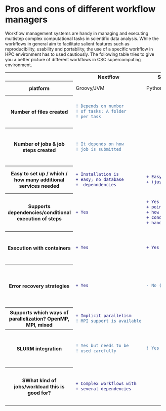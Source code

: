 # Pros and cons of different workflow managers
Workflow management systems are handy in managing and executing  multistep complex computational tasks in scientific data analysis. While the workflows in general aim to facilitate salient features such as reproducibility, usability and portability, the use of a specific workflow in HPC environment has to used cautiously.  The following table tries to give you a better picture of different workflows in CSC supercomputing environment.


<table>
<tr> <th>   </th> <th> Nextflow </th><th>Snakemake	</th><th> Merlin/Flux	</th><th> Greasy	</th>  <th> HyperQueue	</th><th> FireWorks </th> 
<tr> <th> platform</th> <td>	Groovy/JVM</td><td>	Python	</td><td> Merlin (Python); Flux (Python, C and lua)</td></td><td> <td>	Rust/Python	</td><td> Python</td>
  </tr>
  <tr>
   <th> Number of files created	</th> <td> 
  
 ```diff 
 ! Depends on number
 ! of tasks; A folder
 ! per task
 ```
  </td> <td>
  
  ```diff 
 
  ```
  </td> <td> 
  
 ```diff 
 ! Folder hierarchy 
 ! for tasks, creates
 ! four files per workflow 
 ! item
 ```
 </td>
 <td> 
  
 ```diff 
 ! Depends on the workflow
 ! /jobs executed
 ```
 </td>
 <td> 
  
 ```diff 
 ! In practice there 
 ! are are no  
 ! additional files.
 ```
 </td>
 <td> 
  
 ```diff 
 ! Depends on the 
 ! workflow, at least 
 ! 4 per workflow
 ```
 </td>

   <tr> <th> Number of jobs & job steps created</th>	<td>
      
 ```diff 
 ! It depends on how 
 ! job is submitted 
 ```
 </td>
     <td>
    </td>
 <td> 
  
 ```diff 
 +  With Flux just single
 +  job step
 ```
   </td>
 <td>  
   
 ```diff 
 - creates job steps
 ```
   </td>
 <td>  
   
 ```diff   
 ! Depends on the workflow.
 ! Might be just one job 
 ! step for the whole
 ! workflow. But depends
 ! on the HQ jobs executed
 ```
 </td>
 <td> 
  
 ```diff 
 ! Creates one job step for
 ! each "firetask" (no way 
 ! to "pack" multiple job 
 ! steps)  
 ```
  </td>
  </tr>

 <tr> <th> Easy to set up / which / how many additional services needed</th>	<td>
      
 ```diff 
 + Installation is 
 + easy; no database
 +  depenndencies
 ```
 </td>
 <td>
        
 ```diff      
 + Easy to install 
 + (just pip)
 ```
 </td>
     <td>
        
 ```diff  
 ! Requires at least Redis DB 
 ! for results, optionally 
 ! RabbitMQ for message brokering
 ```
   </td>
 <td>  
   
 ```diff 
 + easy
 ```
   </td>
 <td>  
   
 ```diff   
 + easy  
  ```
 </td>
 <td> 
  
 ```diff 
 + Fireworks is easy to 
 + install (just pip), 
 - but needs MongoDB
 ```
  </td>
</tr>

  <tr> <th> Supports dependencies/conditional execution of steps</th>	<td>
      
 ```diff 
 + Yes
 ```
 </td>
     <td>
        
 ```diff      
 + Yes using check-
 + points,but unclear
 + how while like 
 + conditions can be
 + handled
 ```
 </td>
     <td>
        
 ```diff  
 + Yes, different types of 
 + dependencies, restarts  
 ```
   </td>
 <td>  
   
 ```diff 
 ! simple dependencies
 ```
   </td>
 <td>  
   
  ```diff   
  - Not really 
  ```
 </td>
 <td> 
  
  ```diff 
  + yes
  ```
  </td>
</tr>


 <tr> <th> Execution with containers</th>	<td>
      
  ```diff 
  + Yes
  ```
 </td>
     <td>
        
  ```diff      
  + Yes
  ```
 </td>
     <td>
        
  ```diff  
  + Yes 
  ```
   </td>
 <td>  
   
  ```diff 
  #
  ```
   </td>
 <td>  
   
  ```diff   
  + yes 
  ```
 </td>
 <td> 
  
  ```diff 
  ! FW itself offers no support 
  ! for containers. However, 
  ! actual calculations can be
  ! executed in a container.
   ```
  </td>
</tr>



 <tr> <th> Error recovery strategies</th>	<td>
      
  ```diff 
  + Yes
  ```
 </td>
     <td>
        
  ```diff      
  - No (unclear )
  ```
 </td>
     <td>
        
  ```diff  
  + Yes, can continue workflow 
  + after job crashes. Also 
  + possibility for separate restart  
  ```
   </td>
 <td>  
   
  ```diff 
  - no
  ```
   </td>
 <td>  
   
  ```diff   
  - Depends, but not really. 
  ```
 </td>
 <td> 
  
  ```diff 
  ! Detection, logging and 
  ! option for manual restarting.
  ! In case of failure, FW will 
  ! continue to do all tasks 
  ! that do not depend on the 
  ! failed task
  ```
  </td>
</tr>


 <tr> <th> Supports which ways of parallelization? OpenMP, MPI, mixed</th>	<td>
      
  ```diff 
  + Implicit parallelism
  ! MPI support is available
  ```
 </td>
     <td>
        
  ```diff      
  
  ```
 </td>
     <td>
        
  ```diff  
  +  MPI supported with Flux and 
  + 'correct' versions of MPI 
  ```
   </td>
 <td>  
   
  ```diff 
  + openMP
  ```
   </td>
 <td>  
   
  ```diff   
  + MPI/OpenMP 
  ```
 </td>
 <td> 
  
  ```diff 
  + MPI/OpenMP
  ```
  </td>
</tr>


 <tr> <th> SLURM integration</th>	<td>
      
  ```diff 
  ! Yes but needs to be 
  ! used carefully
  ```
 </td>
     <td>
        
  ```diff      
  ! Yes (partial)
  ```
 </td>
     <td>
        
  ```diff  
  + Yes, either using srun 
  + for job steps or Flux 
  ```
   </td>
 <td>  
   
  ```diff 
  + Yes
  ```
   </td>
 <td>  
   
 ```diff   
 ! honestly the whole system 
 ! works best when executed 
 ! just inside the job, so 
 ! no real integration is 
 ! needed for most applications  
 ```
 </td>
 <td> 
  
 ```diff 
 ! Yes, but you can't easily tailor 
 ! queue parameters for individual 
 ! subtasks (workflow will 
 ! use fixed number of resources)
 ```
  </td>
</tr>



 <tr> <th> SWhat kind of jobs/workload this is good for?</th>	<td>
      
 ```diff 
 + Complex workflows with 
 + several dependencies
 ```
 </td>
     <td>
        
 ```diff      

 ```
 </td>
     <td>
        
 ```diff  
 + More complicated workflows 
 + with several steps  
 ```
   </td>
 <td>  
   
 ```diff 
 
 ```
   </td>
 <td>  
   
 ```diff   
 + Large numbers of short jobs 
 + that are mostly independent
 + of each other
 ```
 </td>
 <td> 
  
 ```diff 
 + Complicated workflows 
 + with several (dependent)
 + steps. 
 #  Not for farming
 # (jobsteps are created)
 ```
  </td>
</tr>
</table>

